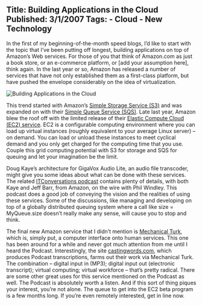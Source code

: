 Title: Building Applications in the Cloud
Published: 3/1/2007
Tags:
    - Cloud
    - New Technology
---
In the first of my beginning-of-the-month speed blogs, I’d like to start with the topic that I’ve been putting off longest, building applications on top of Amazon’s Web services. For those of you that think of Amazon.com as just a book store, or an e-commerce platform, or [add your assumption here], think again. In the last year or so, Amazon has released a number of services that have not only established them as a first-class platform, but have pushed the envelope considerably on the idea of virtualization.

![Building Applications in the Cloud](https://s3.amazonaws.com/s3.beckshome.com/20070301-Building-Applications-In-The-Cloud.gif)

This trend started with Amazon’s [Simple Storage Service (S3)](https://aws.amazon.com/s3/) and was expanded on with their [Simple Queue Service (SQS)](https://aws.amazon.com/sqs/). Late last year, Amazon blew the roof off with the limited release of their [Elastic Compute Cloud (EC2) service](https://aws.amazon.com/ec2/). EC2 is a configurable computing environment where you can load up virtual instances (roughly equivalent to your average Linux server) – on demand. You can load or unload these instances to meet cyclical demand and you only get charged for the computing time that you use. Couple this grid computing potential with S3 for storage and SQS for queuing and let your imagination be the limit.

Doug Kaye’s architecture for GigaVox Audio Lite[](https://blogarithms.com/2007/02/03/amazon-for-infrastructure-on-demand/), an audio file transcoder, might give you some ideas about what can be done with these services. The related [ITConversations podcast](http://web.archive.org/web/20130729204901id_/http://itc.conversationsnetwork.org/shows/detail1728.html) contains plenty of details, with both Kaye and Jeff Barr, from Amazon, on the wire with Phil Windley. This podcast does a good job of conveying the vision and the realities of using these services. Some of the discussions, like managing and developing on top of a globally distributed queuing system where a call like size = MyQueue.size doesn’t really make any sense, will cause you to stop and think.

The final new Amazon service that I didn’t mention is [Mechanical Turk](https://www.mturk.com/), which is, simply put, a computer interface onto human services. This one has been around for a while and never got much attention from me until I heard the Podcast. Interestingly, the site [castingwords.com](https://castingwords.com/), which produces Podcast transcriptions, farms out their work via Mechanical Turk. The combination – digital input in (MP3); digital input out (electronic transcript); virtual computing; virtual workforce – that’s pretty radical. There are some other great uses for this service mentioned on the Podcast as well.
The Podcast is absolutely worth a listen. And if this sort of thing piques your interest, you’re not alone. The queue to get into the EC2 beta program is a few months long. If you’re even remotely interested, get in line now.